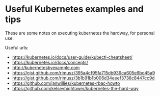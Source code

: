 # Useful Kubernetes examples and tips

These are some notes on executing kubernetes the hardway, for personal use.

Useful urls:

* https://kubernetes.io/docs/user-guide/kubectl-cheatsheet/
* https://kubernetes.io/docs/concepts/
* http://kubernetesbyexample.com
* https://gist.github.com/rimusz/395a4cf95fa715db939ca605e6bc45a9
* https://gist.github.com/rimusz/3b1b91b1b006d34eeef3738c8447cc9d
* https://github.com/janwillies/kubernetes-rbac-howto
* https://github.com/kelseyhightower/kubernetes-the-hard-way

